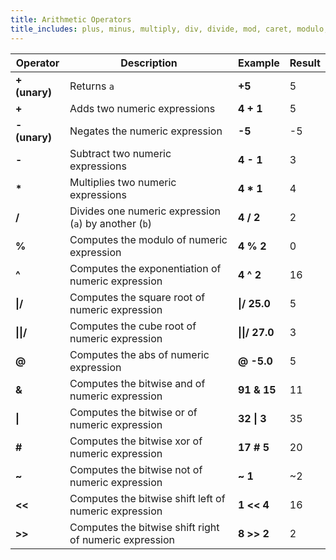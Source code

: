 ```yaml
---
title: Arithmetic Operators
title_includes: plus, minus, multiply, div, divide, mod, caret, modulo, negate, +, -, /, %, *, ^, |/, ||/, @, &, |, #, ~, <<, >>
---
```


| Operator              | Description                                            | Example                    | Result |
|-----------------------|--------------------------------------------------------|----------------------------|--------|
| **+ (unary)**         | Returns `a`                                            | **+5**                     | 5      |
| **+**                 | Adds two numeric expressions                           | **4 + 1**                  | 5      |
| **- (unary)**         | Negates the numeric expression                         | **-5**                     | -5     |
| **-**                 | Subtract two numeric expressions                       | **4 - 1**                  | 3      |
| __*__                 | Multiplies two numeric expressions                     | **4 * 1**                  | 4      |
| **/**                 | Divides one numeric expression (`a`) by another (`b`)  | **4 / 2**                  | 2      |
| **%**                 | Computes the modulo of numeric expression              | **4 % 2**                  | 0      |
| **^**                 | Computes the exponentiation of numeric expression      | **4 ^ 2**                  | 16     |
| **&verbar;/**         | Computes the square root of numeric expression         | **&verbar;/ 25.0**         | 5      |
| **&verbar;&verbar;/** | Computes the cube root of numeric expression           | **&verbar;&verbar;/ 27.0** | 3      |
| **@**                 | Computes the abs of numeric expression                 | **@ -5.0**                 | 5      |
| **&**                 | Computes the bitwise and of numeric expression         | **91 & 15**                | 11     |
| **&verbar;**          | Computes the bitwise or of numeric expression          | **32 &verbar; 3**          | 35     |
| **#**                 | Computes the bitwise xor of numeric expression         | **17 # 5**                 | 20     |
| **~**                 | Computes the bitwise not of numeric expression         | **~ 1**                    | ~2     |
| **<<**                | Computes the bitwise shift left of numeric expression  | **1 << 4**                 | 16     |
| **>>**                | Computes the bitwise shift right of numeric expression | **8 >> 2**                 | 2      |

